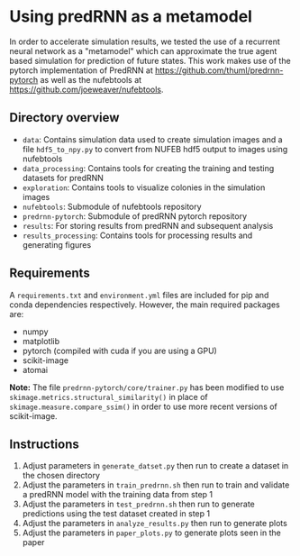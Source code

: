 # Using predRNN as a metamodel

In order to accelerate simulation results, we tested the use of a recurrent neural network as a "metamodel" which can approximate the true agent based simulation for prediction of future states. This work makes use of the pytorch implementation of PredRNN at https://github.com/thuml/predrnn-pytorch as well as the nufebtools at https://github.com/joeweaver/nufebtools.

## Directory overview
- `data`: Contains simulation data used to create simulation images and a file `hdf5_to_npy.py` to convert from NUFEB hdf5 output to images using nufebtools
- `data_processing`: Contains tools for creating the training and testing datasets for predRNN
- `exploration`: Contains tools to visualize colonies in the simulation images
- `nufebtools`: Submodule of nufebtools repository
- `predrnn-pytorch`: Submodule of predRNN pytorch repository
- `results`: For storing results from predRNN and subsequent analysis
- `results_processing`: Contains tools for processing results and generating figures 

## Requirements
A `requirements.txt` and `environment.yml` files are included for pip and conda dependencies respectively. However, the main required packages are:
- numpy
- matplotlib
- pytorch (compiled with cuda if you are using a GPU)
- scikit-image
- atomai

**Note:** The file `predrnn-pytorch/core/trainer.py` has been modified to use `skimage.metrics.structural_similarity()` in place of `skimage.measure.compare_ssim()` in order to use more recent versions of scikit-image.

## Instructions
1. Adjust parameters in `generate_datset.py` then run to create a dataset in the chosen directory
2. Adjust the parameters in `train_predrnn.sh` then run to train and validate a predRNN model with the training data from step 1
3. Adjust the parameters in `test_predrnn.sh` then run to generate predictions using the test dataset created in step 1
4. Adjust the parameters in `analyze_results.py` then run to generate plots
5. Adjust the parameters in `paper_plots.py` to generate plots seen in the paper

